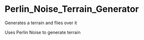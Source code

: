 # Perlin_Noise_Terrain_Generator
Generates a terrain and flies over it

Uses Perlin Noise to generate terrain
